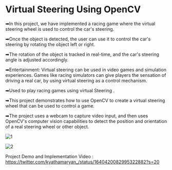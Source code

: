 # Virtual Steering Using OpenCV
➡In this project, we have implemented a racing game where the virtual steering wheel is used to control the car's steering.

➡Once the object is detected, the user can use it to control the car's steering by rotating the object left or right.

➡The rotation of the object is tracked in real-time, and the car's steering angle is adjusted accordingly.

➡Entertainment: Virtual steering can be used in video games and simulation experiences.
Games like racing simulators can give players the sensation of driving a real car, by using virtual steering as a control mechanism.

➡Used to play racing games using virtual Steering .


➡This project demonstrates how to use OpenCV to create a virtual steering wheel that can be used to control a game.

➡The project uses a webcam to capture video input, and then uses OpenCV's computer vision capabilities to detect the 
position and orientation of a real steering wheel or other object.



![1](https://user-images.githubusercontent.com/120780784/228031204-26d81935-7ca0-48dd-aed8-ecf9fa215195.png)


![2](https://user-images.githubusercontent.com/120780784/228031229-c0db83a6-dfab-4c3b-8051-5b5de7186c53.png)

Project Demo and Implementation Video :
https://twitter.com/kyathamaryan_/status/1640420082995322882?s=20

